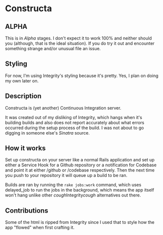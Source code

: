 # Constructa

## ALPHA

This is in *Alpha* stages. I don't expect it to work 100% and neither should you (although, that is the ideal situation). If you do try it out and encounter something strange and/or unusual file an issue.

## Styling

For now, I'm using Integrity's styling because it's pretty. Yes, I plan on doing my own later on. 

## Description

Constructa is (yet another) Continuous Integration server. 

It was created out of my disliking of Integrity, which hangs when it's building builds and also does not report accurately about what errors occurred during the setup process of the build. I was not about to go digging in someone else's *Sinatra* source.

## How it works

Set up constructa on your server like a normal Rails application and set up either a Service Hook for a Github repository or a notification for Codebase and point it at either /github or /codebase respectively. Then the next time you push to your repository it will queue up a build to be ran.

Builds are ran by running the `rake jobs:work` command, which uses delayed_job to run the jobs in the background, which means the app itself won't hang unlike other *cough*Integrity*cough* alternatives out there.

## Contributions

Some of the html is ripped from Integrity since I used that to style how the app "flowed" when first crafting it.


